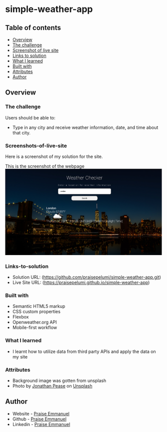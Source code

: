 # simple-weather-app

## Table of contents

  - [Overview](#overview)
  - [The challenge](#the-challenge)
  - [Screenshot of live site](#screenshots-of-live-site)
  - [Links to solution](#links-to-solution)
  - [What I learned](#what-i-learned)
  - [Built with](#built-with)
  - [Attributes](#attributes)
  - [Author](#author)


## Overview

### The challenge

Users should be able to:

- Type in any city and receive weather information, date, and time about that city. 

### Screenshots-of-live-site
Here is a screenshot of my solution for the site. 

This is the screenshot of the webpage
![Webpage screenshot](images/webpage-screenshot.png?raw=true "Webpage Screenshot")

### Links-to-solution

- Solution URL: (https://github.com/praisepelumi/simple-weather-app.git)
- Live Site URL: (https://praisepelumi.github.io/simple-weather-app)


### Built with

- Semantic HTML5 markup
- CSS custom properties
- Flexbox
- Openweather.org API
- Mobile-first workflow

### What I learned

- I learnt how to utilize data from third party APIs and apply the data on my site

### Attributes

- Background image was gotten from unsplash
- Photo by <a href="https://unsplash.com/@jpease?utm_source=unsplash&utm_medium=referral&utm_content=creditCopyText">Jonathan Pease</a> on <a href="https://unsplash.com/s/photos/nightime-nyc?utm_source=unsplash&utm_medium=referral&utm_content=creditCopyText">Unsplash</a>
  

## Author

- Website - [Praise Emmanuel](https://www.praiseemmanuel.com/)
- Github - [Praise Emmanuel](https://github.com/praisepelumi)
- Linkedin - [Praise Emmanuel](https://www.linkedin.com/in/praise-emmanuel-37378a1a8/)
